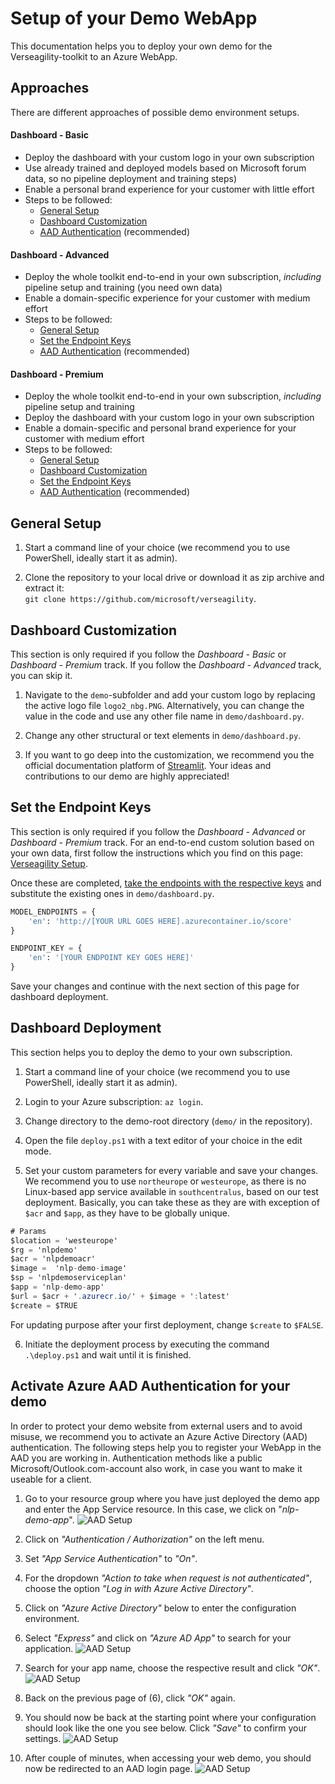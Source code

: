 # Setup of your Demo WebApp
This documentation helps you to deploy your own demo for the Verseagility-toolkit to an Azure WebApp.


## Approaches
There are different approaches of possible demo environment setups.
#### Dashboard - Basic
- Deploy the dashboard with your custom logo in your own subscription
- Use already trained and deployed models based on Microsoft forum data, so no pipeline deployment and training steps)
- Enable a personal brand experience for your customer with little effort
- Steps to be followed:
  - [General Setup](#general-setup)
  - [Dashboard Customization](#dashboard-customization)
  - [AAD Authentication](#activate-azure-aad-authentication-for-your-demo) (recommended)

#### Dashboard - Advanced
- Deploy the whole toolkit end-to-end in your own subscription, _including_ pipeline setup and training (you need own data)
- Enable a domain-specific experience for your customer with medium effort
- Steps to be followed:
  - [General Setup](#general-setup)
  - [Set the Endpoint Keys](#set-the-endpoint-keys)
  - [AAD Authentication](#activate-azure-aad-authentication-for-your-demo) (recommended)


#### Dashboard - Premium
- Deploy the whole toolkit end-to-end in your own subscription, _including_ pipeline setup and training
- Deploy the dashboard with your custom logo in your own subscription
- Enable a domain-specific and personal brand experience for your customer with medium effort
- Steps to be followed:
  - [General Setup](#general-setup)
  - [Dashboard Customization](#dashboard-customization)
  - [Set the Endpoint Keys](#set-the-endpoint-keys)
  - [AAD Authentication](#activate-azure-aad-authentication-for-your-demo) (recommended)

## General Setup
1. Start a command line of your choice (we recommend you to use PowerShell, ideally start it as admin).

2.	Clone the repository to your local drive or download it as zip archive and extract it:<br> `git clone https://github.com/microsoft/verseagility`.

## Dashboard Customization
This section is only required if you follow the _Dashboard - Basic_ or _Dashboard - Premium_ track. If you follow the _Dashboard - Advanced_ track, you can skip it.
1.	Navigate to the `demo`-subfolder and add your custom logo by replacing the active logo file `logo2_nbg.PNG`. Alternatively, you can change the value in the code and use any other file name in `demo/dashboard.py`.

2. Change any other structural or text elements in `demo/dashboard.py`.

3. If you want to go deep into the customization, we recommend you the official documentation platform of [Streamlit](https://www.streamlit.io/). Your ideas and contributions to our demo are highly appreciated!

## Set the Endpoint Keys
This section is only required if you follow the _Dashboard - Advanced_ or _Dashboard - Premium_ track. For an end-to-end custom solution based on your own data, first follow the instructions which you find on this page: [Verseagility Setup](../Verseagility-Setup.md).

Once these are completed, [take the endpoints with the respective keys](../Verseagility-Setup/Deploy-Service.md) and substitute the existing ones in `demo/dashboard.py`.

```python
MODEL_ENDPOINTS = {
    'en': 'http://[YOUR URL GOES HERE].azurecontainer.io/score'
}

ENDPOINT_KEY = {
    'en': '[YOUR ENDPOINT KEY GOES HERE]'
}
```

Save your changes and continue with the next section of this page for dashboard deployment.

## Dashboard Deployment
This section helps you to deploy the demo to your own subscription.
1. Start a command line of your choice (we recommend you to use PowerShell, ideally start it as admin).

2. Login to your Azure subscription: `az login`.

3. Change directory to the demo-root directory (`demo/` in the repository).

4. Open the file `deploy.ps1` with a text editor of your choice in the edit mode.

5. Set your custom parameters for every variable and save your changes. We recommend you to use `northeurope` or `westeurope`, as there is no Linux-based app service available in `southcentralus`, based on our test deployment. Basically, you can take these as they are with exception of `$acr` and `$app`, as they have to be globally unique.
```csharp
# Params
$location = 'westeurope'
$rg = 'nlpdemo'
$acr = 'nlpdemoacr'
$image =  'nlp-demo-image'
$sp = 'nlpdemoserviceplan'
$app = 'nlp-demo-app'
$url = $acr + '.azurecr.io/' + $image + ':latest'
$create = $TRUE
```
For updating purpose after your first deployment, change `$create` to `$FALSE`.

6. Initiate the deployment process by executing the command `.\deploy.ps1` and wait until it is finished.

## Activate Azure AAD Authentication for your demo
In order to protect your demo website from external users and to avoid misuse, we recommend you to activate an Azure Active Directory (AAD) authentication. The following steps help you to register your WebApp in the AAD you are working in. Authentication methods like a public Microsoft/Outlook.com-account also work, in case you want to make it useable for a client.

1. Go to your resource group where you have just deployed the demo app and enter the App Service resource. In this case, we click on "_nlp-demo-app_".
![AAD Setup](../.attachments/demo-aad-app.PNG)

2. Click on _"Authentication / Authorization"_ on the left menu.

3. Set _"App Service Authentication"_ to _"On"_.

4. For the dropdown _"Action to take when request is not authenticated"_, choose the option _"Log in with Azure Active Directory"_.

5. Click on _"Azure Active Directory"_ below to enter the configuration environment.

6. Select _"Express"_ and click on _"Azure AD App"_ to search for your application.
![AAD Setup](../.attachments/demo-aad-choice.PNG)

7. Search for your app name, choose the respective result and click _"OK"_.![AAD Setup](../.attachments/demo-aad-reg.PNG)

8. Back on the previous page of (6), click _"OK"_ again.

9. You should now be back at the starting point where your configuration should look like the one you see below. Click _"Save"_ to confirm your settings. ![AAD Setup](../.attachments/demo-aad-mainpage.PNG)

10. After couple of minutes, when accessing your web demo, you should now be redirected to an AAD login page. ![AAD Setup](../.attachments/demo-aad-login.PNG)
